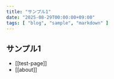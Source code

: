 ```yaml
---
title: "サンプル1"
date: "2025-08-29T00:00:00+09:00"
tags: [ "blog", "sample", "markdown" ]
---
```


## サンプル1

- [[test-page]]
- [[about]]

